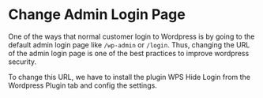 # Change Admin Login Page

One of the ways that normal customer login to Wordpress is by going to the default admin login page like `/wp-admin` or `/login`. Thus, changing the URL of the admin login page is one of the best practices to improve wordpress security.

To change this URL, we have to install the plugin WPS Hide Login from the Wordpress Plugin tab and config the settings.
